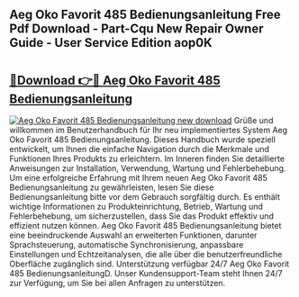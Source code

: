 ## Aeg Oko Favorit 485 Bedienungsanleitung Free Pdf Download - Part-Cqu New Repair Owner Guide - User Service Edition aop0K

# <h2><a href="http://df5cjr.blite.top/?on=Aeg+Oko+Favorit+485+Bedienungsanleitung">🔗Download 👉🔴 Aeg Oko Favorit 485 Bedienungsanleitung</a></h2>

[![Aeg Oko Favorit 485 Bedienungsanleitung new download](https://i.imgur.com/lujVjoI.png)](http://df5cjr.blite.top/?on=Aeg+Oko+Favorit+485+Bedienungsanleitung)
Grüße und willkommen im Benutzerhandbuch für Ihr neu implementiertes System Aeg Oko Favorit 485 Bedienungsanleitung. Dieses Handbuch wurde speziell entwickelt, um Ihnen die einfache Navigation durch die Merkmale und Funktionen Ihres Produkts zu erleichtern. Im Inneren finden Sie detaillierte Anweisungen zur Installation, Verwendung, Wartung und Fehlerbehebung. Um eine erfolgreiche Erfahrung mit Ihrem neuen Aeg Oko Favorit 485 Bedienungsanleitung zu gewährleisten, lesen Sie diese Bedienungsanleitung bitte vor dem Gebrauch sorgfältig durch. Es enthält wichtige Informationen zu Produkteinrichtung, Betrieb, Wartung und Fehlerbehebung, um sicherzustellen, dass Sie das Produkt effektiv und effizient nutzen können. Aeg Oko Favorit 485 Bedienungsanleitung bietet eine beeindruckende Auswahl an erweiterten Funktionen, darunter Sprachsteuerung, automatische Synchronisierung, anpassbare Einstellungen und Echtzeitanalysen, die alle über die benutzerfreundliche Oberfläche zugänglich sind. Unterstützung verfügbar 24/7 Aeg Oko Favorit 485 BedienungsanleitungD. Unser Kundensupport-Team steht Ihnen 24/7 zur Verfügung, um Sie bei allen Anfragen zu unterstützen.
